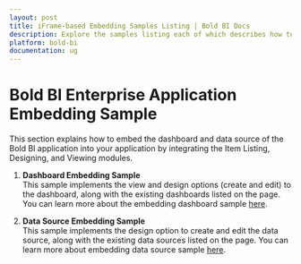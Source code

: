 ```yaml
---
layout: post
title: iFrame-based Embedding Samples Listing | Bold BI Docs
description: Explore the samples listing each of which describes how to embed dashboard, and dashboard and data source designer modules of Bold BI into your application.
platform: bold-bi
documentation: ug
---
```


# Bold BI Enterprise Application Embedding Sample

This section explains how to embed the dashboard and data source of the Bold BI application into your application by integrating the Item Listing, Designing, and Viewing modules. 

1. **Dashboard Embedding Sample**  
This sample implements the view and design options (create and edit) to the dashboard, along with the existing dashboards listed on the page. You can learn more about the embedding dashboard sample [here](/embedding-options/iframe-embedding/sample/dashboard-embedding/).

2. **Data Source Embedding Sample**  
This sample implements the design option to create and edit the data source, along with the existing data sources listed on the page. You can learn more about embedding data source sample [here](/embedding-options/iframe-embedding/sample/data-source-embedding/).